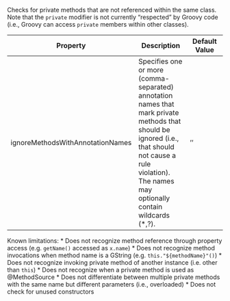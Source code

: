 Checks for private methods that are not referenced within the same
class. Note that the `private` modifier is not currently “respected” by
Groovy code (i.e., Groovy can access `private` members within other
classes).

<table>
<colgroup>
<col style="width: 40%" />
<col style="width: 33%" />
<col style="width: 25%" />
</colgroup>
<thead>
<tr class="header">
<th>Property</th>
<th>Description</th>
<th>Default Value</th>
</tr>
</thead>
<tbody>
<tr class="odd">
<td>ignoreMethodsWithAnnotationNames</td>
<td>Specifies one or more (comma-separated) annotation names that mark private methods that should be ignored (i.e., that should not cause a rule violation). The names may optionally contain wildcards (*,?).</td>
<td>’’</td>
</tr>
</tbody>
</table>

Known limitations: \* Does not recognize method reference through
property access (e.g. `getName()` accessed as `x.name`) \* Does not
recognize method invocations when method name is a GString
(e.g. `this."${methodName}"()`) \* Does not recognize invoking private
method of another instance (i.e. other than `this`) \* Does not
recognize when a private method is used as @MethodSource \* Does not
differentiate between multiple private methods with the same name but
different parameters (i.e., overloaded) \* Does not check for unused
constructors
